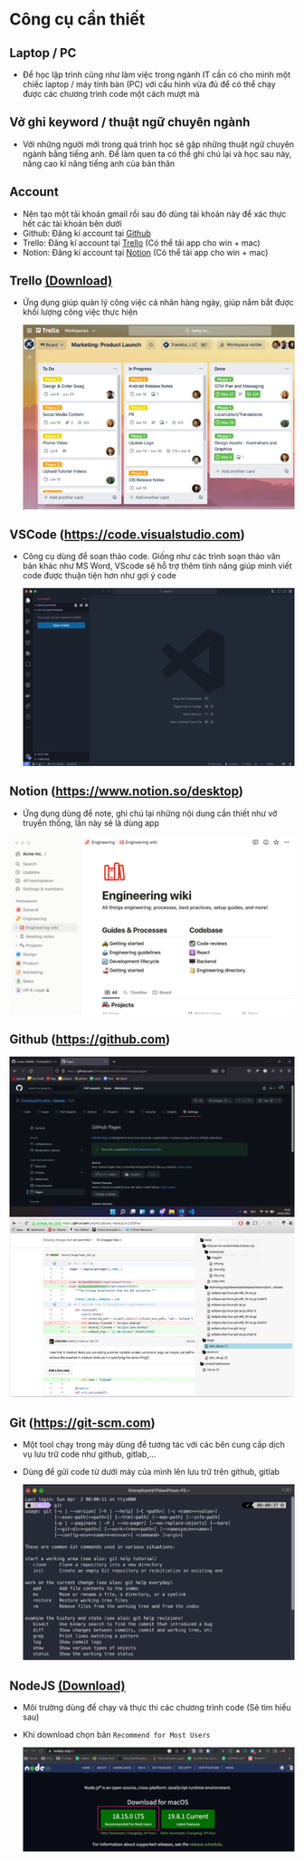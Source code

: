 # Công cụ cần thiết

## Laptop / PC

- Để học lập trình cũng như làm việc trong ngành IT cần có cho mình một chiếc laptop / máy tính bàn (PC) với cấu hình vừa đủ để có thể chạy được các chương trình code một cách mượt mà

## Vở ghi keyword / thuật ngữ chuyên ngành

- Với những người mới trong quá trình học sẽ gặp những thuật ngữ chuyên ngành bằng tiếng anh. Để làm quen ta có thể ghi chú lại và học sau này, nâng cao kĩ năng tiếng anh của bản thân

## Account

- Nên tạo một tải khoản gmail rồi sau đó dùng tài khoản này để xác thực hết các tài khoản bên dưới
- Github: Đăng kí account tại [Github](https://github.com)
- Trello: Đăng kí account tại [Trello](https://trello.com/vi) (Có thể tải app cho win + mac)
- Notion: Đăng kí account tại [Notion](https://notion.so) (Có thể tải app cho win + mac)

## Trello [(Download)](https://trello.com/platforms?&aceid=&adposition=&adgroup=142092507256&campaign=18416577513&creative=632019849024&device=c&keyword=download%20trello&matchtype=e&network=g&placement=&ds_kids=p73326097897&ds_e=GOOGLE&ds_eid=700000001557344&ds_e1=GOOGLE&gclid=EAIaIQobChMIn8nsxpaJ_gIVEVdgCh1gCwOzEAAYASABEgLrbfD_BwE&gclsrc=aw.ds)

- Ứng dụng giúp quản lý công việc cá nhân hàng ngày, giúp nắm bắt được khối lượng công việc thực hiện

  ![](images/trello.jpg)

## VSCode (https://code.visualstudio.com)

- Công cụ dùng để soạn thảo code. Giống như các trình soạn thảo văn bản khác như MS Word, VScode sẽ hỗ trợ thêm tính năng giúp mình viết code được thuận tiện hơn như gợi ý code

  ![](images/vscode.png)

## Notion (https://www.notion.so/desktop)

- Ứng dụng dùng để note, ghi chú lại những nội dung cần thiết như vở truyền thống, lần này sẽ là dùng app

![](images/notion-demo.webp)

## Github (https://github.com)

![](/_Introduction/images/github-demo.png)
<img src="./images/github-demo-2.jpeg" width=1000>

## Git (https://git-scm.com)

- Một tool chạy trong máy dùng để tương tác với các bên cung cấp dịch vụ lưu trữ code như github, gitlab,...
- Dùng để gửi code từ dưới máy của mình lên lưu trữ trên github, gitlab

  ![](images/git.png)

## NodeJS [(Download)](https://nodejs.org/en)

- Môi trường dùng để chạy và thực thi các chương trình code (Sẽ tìm hiểu sau)
- Khi download chọn bản `Recommend for Most Users`

  ![](images/nodejs.png)
